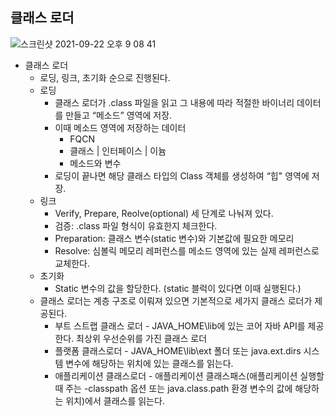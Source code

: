 ## 클래스 로더

![스크린샷 2021-09-22 오후 9 08 41](https://user-images.githubusercontent.com/18282470/134340836-1fdf2ace-73d1-4855-8179-c896c527d4f3.png)

- 클래스 로더
  * 로딩, 링크, 초기화 순으로 진행된다.
  * 로딩
    * 클래스 로더가 .class 파일을 읽고 그 내용에 따라 적절한 바이너리 데이터를 만들고 “메소드” 영역에 저장.
    * 이때 메소드 영역에 저장하는 데이터
      * FQCN
      * 클래스 | 인터페이스 | 이늄
      * 메소드와 변수
    * 로딩이 끝나면 해당 클래스 타입의 Class 객체를 생성하여 “힙" 영역에 저장.
  * 링크
    * Verify, Prepare, Reolve(optional) 세 단계로 나눠져 있다.
    * 검증: .class 파일 형식이 유효한지 체크한다.
    * Preparation: 클래스 변수(static 변수)와 기본값에 필요한 메모리
    * Resolve: 심볼릭 메모리 레퍼런스를 메소드 영역에 있는 실제 레퍼런스로 교체한다.
  * 초기화
    * Static 변수의 값을 할당한다. (static 블럭이 있다면 이때 실행된다.)
  * 클래스 로더는 계층 구조로 이뤄져 있으면 기본적으로 세가지 클래스 로더가 제공된다.
    * 부트 스트랩 클래스 로더 -  JAVA_HOME\lib에 있는 코어 자바 API를 제공한다. 최상위 우선순위를 가진 클래스 로더
    * 플랫폼 클래스로더 - JAVA_HOME\lib\ext 폴더 또는 java.ext.dirs 시스템 변수에 해당하는 위치에 있는 클래스를 읽는다.
    * 애플리케이션 클래스로더 - 애플리케이션 클래스패스(애플리케이션 실행할 때 주는 -classpath 옵션 또는 java.class.path 환경 변수의 값에 해당하는 위치)에서 클래스를 읽는다.




